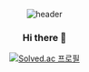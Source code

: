 <div align="center">
  
![header](https://capsule-render.vercel.app/api?type=waving&height=200&text=I%20am%20Seona!&fontAlign=75&fontAlignY=40&color=gradient&animation=twinkling)

### Hi there 👋

<!--
**seona-dev/seona-dev** is a ✨ _special_ ✨ repository because its `README.md` (this file) appears on your GitHub profile.

Here are some ideas to get you started:

- 🔭 I’m currently working on ...
- 🌱 I’m currently learning ...
- 👯 I’m looking to collaborate on ...
- 🤔 I’m looking for help with ...
- 💬 Ask me about ...
- 📫 How to reach me: ...
- 😄 Pronouns: ...
- ⚡ Fun fact: ...
-->

[![Solved.ac
프로필](http://mazassumnida.wtf/api/v2/generate_badge?boj=java_chip)](https://solved.ac/java_chip)
  
</div>
